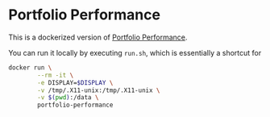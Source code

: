 # Portfolio Performance

This is a dockerized version of [Portfolio Performance].

You can run it locally by executing `run.sh`, which is essentially a shortcut for

```bash
docker run \
        --rm -it \
        -e DISPLAY=$DISPLAY \
        -v /tmp/.X11-unix:/tmp/.X11-unix \
        -v $(pwd):/data \
        portfolio-performance
```


[Portfolio Performance]: http://www.portfolio-performance.info/portfolio/
